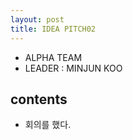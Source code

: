```yaml
---
layout: post
title: IDEA PITCH02
---
```


- ALPHA TEAM
- LEADER : MINJUN KOO

## contents
  - 회의를 했다. 

